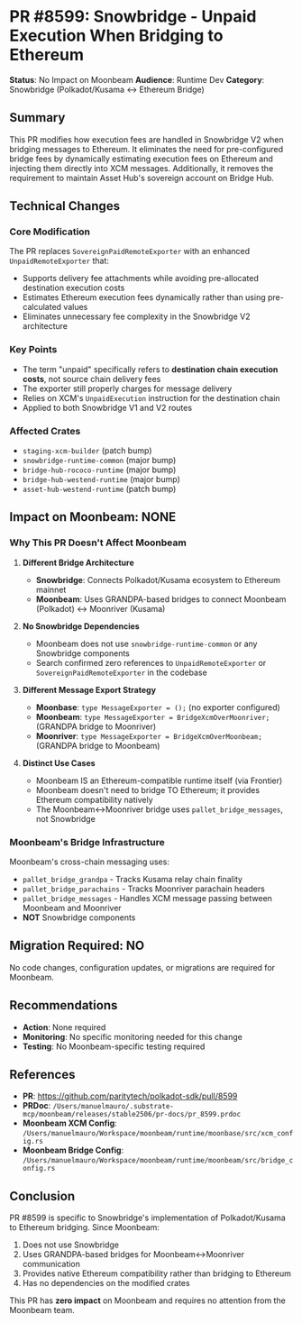 # PR #8599: Snowbridge - Unpaid Execution When Bridging to Ethereum

**Status**: No Impact on Moonbeam
**Audience**: Runtime Dev
**Category**: Snowbridge (Polkadot/Kusama <-> Ethereum Bridge)

## Summary

This PR modifies how execution fees are handled in Snowbridge V2 when bridging messages to Ethereum. It eliminates the need for pre-configured bridge fees by dynamically estimating execution fees on Ethereum and injecting them directly into XCM messages. Additionally, it removes the requirement to maintain Asset Hub's sovereign account on Bridge Hub.

## Technical Changes

### Core Modification
The PR replaces `SovereignPaidRemoteExporter` with an enhanced `UnpaidRemoteExporter` that:
- Supports delivery fee attachments while avoiding pre-allocated destination execution costs
- Estimates Ethereum execution fees dynamically rather than using pre-calculated values
- Eliminates unnecessary fee complexity in the Snowbridge V2 architecture

### Key Points
- The term "unpaid" specifically refers to **destination chain execution costs**, not source chain delivery fees
- The exporter still properly charges for message delivery
- Relies on XCM's `UnpaidExecution` instruction for the destination chain
- Applied to both Snowbridge V1 and V2 routes

### Affected Crates
- `staging-xcm-builder` (patch bump)
- `snowbridge-runtime-common` (major bump)
- `bridge-hub-rococo-runtime` (major bump)
- `bridge-hub-westend-runtime` (major bump)
- `asset-hub-westend-runtime` (patch bump)

## Impact on Moonbeam: NONE

### Why This PR Doesn't Affect Moonbeam

1. **Different Bridge Architecture**
   - **Snowbridge**: Connects Polkadot/Kusama ecosystem to Ethereum mainnet
   - **Moonbeam**: Uses GRANDPA-based bridges to connect Moonbeam (Polkadot) <-> Moonriver (Kusama)

2. **No Snowbridge Dependencies**
   - Moonbeam does not use `snowbridge-runtime-common` or any Snowbridge components
   - Search confirmed zero references to `UnpaidRemoteExporter` or `SovereignPaidRemoteExporter` in the codebase

3. **Different Message Export Strategy**
   - **Moonbase**: `type MessageExporter = ();` (no exporter configured)
   - **Moonbeam**: `type MessageExporter = BridgeXcmOverMoonriver;` (GRANDPA bridge to Moonriver)
   - **Moonriver**: `type MessageExporter = BridgeXcmOverMoonbeam;` (GRANDPA bridge to Moonbeam)

4. **Distinct Use Cases**
   - Moonbeam IS an Ethereum-compatible runtime itself (via Frontier)
   - Moonbeam doesn't need to bridge TO Ethereum; it provides Ethereum compatibility natively
   - The Moonbeam<->Moonriver bridge uses `pallet_bridge_messages`, not Snowbridge

### Moonbeam's Bridge Infrastructure

Moonbeam's cross-chain messaging uses:
- `pallet_bridge_grandpa` - Tracks Kusama relay chain finality
- `pallet_bridge_parachains` - Tracks Moonriver parachain headers
- `pallet_bridge_messages` - Handles XCM message passing between Moonbeam and Moonriver
- **NOT** Snowbridge components

## Migration Required: NO

No code changes, configuration updates, or migrations are required for Moonbeam.

## Recommendations

- **Action**: None required
- **Monitoring**: No specific monitoring needed for this change
- **Testing**: No Moonbeam-specific testing required

## References

- **PR**: https://github.com/paritytech/polkadot-sdk/pull/8599
- **PRDoc**: `/Users/manuelmauro/.substrate-mcp/moonbeam/releases/stable2506/pr-docs/pr_8599.prdoc`
- **Moonbeam XCM Config**: `/Users/manuelmauro/Workspace/moonbeam/runtime/moonbase/src/xcm_config.rs`
- **Moonbeam Bridge Config**: `/Users/manuelmauro/Workspace/moonbeam/runtime/moonbeam/src/bridge_config.rs`

## Conclusion

PR #8599 is specific to Snowbridge's implementation of Polkadot/Kusama to Ethereum bridging. Since Moonbeam:
1. Does not use Snowbridge
2. Uses GRANDPA-based bridges for Moonbeam<->Moonriver communication
3. Provides native Ethereum compatibility rather than bridging to Ethereum
4. Has no dependencies on the modified crates

This PR has **zero impact** on Moonbeam and requires no attention from the Moonbeam team.
